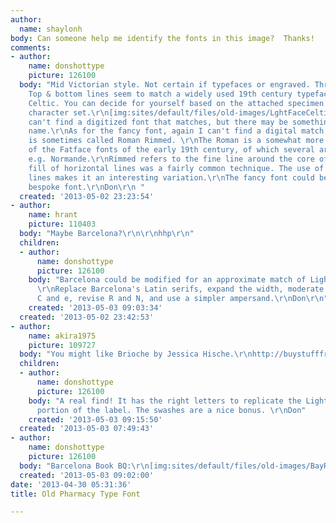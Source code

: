 ```yaml
---
author:
  name: shaylonh
body: Can someone help me identify the fonts in this image?  Thanks!
comments:
- author:
    name: donshottype
    picture: 126100
  body: "Mid Victorian style. Not certain if typefaces or engraved. Three styles.
    Top & bottom lines seem to match a widely used 19th century typeface -- Lightface
    Celtic. You can decide for yourself based on the attached specimen of the full
    character set.\r\n[img:sites/default/files/old-images/LghtFaceCeltic@PhillipsOTTBp16@20percent_3715.jpg]\r\nI
    can't find a digitized font that matches, but there may be something under another
    name.\r\nAs for the fancy font, again I can't find a digital match. The base font
    is sometimes called Roman Rimmed. \r\nThe Roman is a somewhat more nuanced version
    of the Fatface fonts of the early 19th century, of which several are digitized,
    e.g. Normande.\r\nRimmed refers to the fine line around the core of the font.\r\nThe
    fill of horizontal lines was a fairly common technique. The use of two sets of
    lines makes it an interesting variation.\r\nThe fancy font could be made as a
    bespoke font.\r\nDon\r\n "
  created: '2013-05-02 23:23:54'
- author:
    name: hrant
    picture: 110403
  body: "Maybe Barcelona?\r\n\r\nhhp\r\n"
  children:
  - author:
      name: donshottype
      picture: 126100
    body: "Barcelona could be modified for an approximate match of Lightface Celtic.
      \r\nReplace Barcelona's Latin serifs, expand the width, moderate the curl in
      C and e, revise R and N, and use a simpler ampersand.\r\nDon\r\n"
    created: '2013-05-03 09:03:34'
  created: '2013-05-02 23:42:53'
- author:
    name: akira1975
    picture: 109727
  body: "You might like Brioche by Jessica Hische.\r\nhttp://buystufffrom.jessicahische.com/product/brioche-font"
  children:
  - author:
      name: donshottype
      picture: 126100
    body: "A real find! It has the right letters to replicate the Lightface Celtic
      portion of the label. The swashes are a nice bonus. \r\nDon"
    created: '2013-05-03 09:15:50'
  created: '2013-05-03 07:49:43'
- author:
    name: donshottype
    picture: 126100
  body: "Barcelona Book BQ:\r\n[img:sites/default/files/old-images/BayRum-Barcelona_5709.jpg]"
  created: '2013-05-03 09:02:00'
date: '2013-04-30 05:31:36'
title: Old Pharmacy Type Font

---
```

